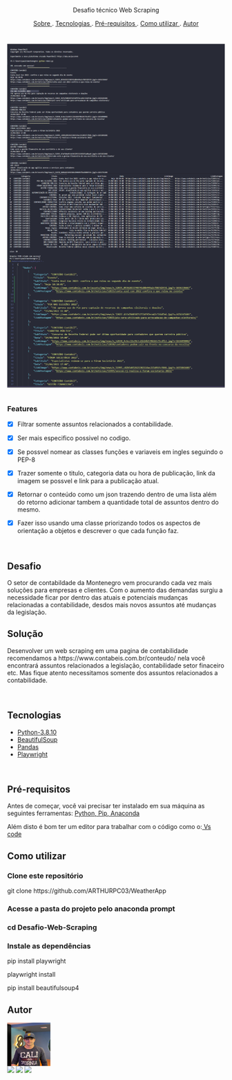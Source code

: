 <p align="center"> Desafio técnico Web Scraping </p>

<p align="center"> 
    <a href="#sobre" >Sobre </a> .
    <a href="#tecnologias" > Tecnologias </a> .
    <a href="#pre-requisitos" > Pré-requisitos </a> .
    <a href="#como-utilizar" > Como utilizar </a> .
    <a href="#autor" > Autor</a>
</p>

#

<img align="center" src="https://github.com/Paull20-20/Desafio-Web-Scraping/blob/master/imagens/print1.1.png">
<img align="center" src="https://github.com/Paull20-20/Desafio-Web-Scraping/blob/master/imagens/print2.png">
<img align="center" src="https://github.com/Paull20-20/Desafio-Web-Scraping/blob/master/imagens/print3.png">

#

### Features

- [x] Filtrar somente assuntos relacionados a contabilidade.
- [x] Ser mais especifico possivel no codigo.
- [x] Se possvel nomear as classes funções e variaveis em ingles seguindo o PEP-8
- [x] Trazer somente o titulo, categoria data ou hora de publicação, link da imagem se possvel e link para a publicação atual.
- [x] Retornar o conteúdo como um json trazendo dentro de uma lista além do retorno adicionar tambem a quantidade total de assuntos dentro do mesmo.
- [x] Fazer isso usando uma classe priorizando todos os aspectos de orientação a objetos e descrever o que cada função faz.


<br>
<div class="sobre">

<h2>Desafio</h2>

<p>O setor de contabildade da Montenegro vem procurando cada vez mais soluções para empresas e clientes. Com o aumento das demandas surgiu a necessidade ficar por dentro das atuais e potenciais mudanças relacionadas a contabilidade, desdos mais novos assuntos até mudanças da legislação.</p>
<h2>Solução</h2>

<p>Desenvolver um web scraping em uma pagina de contabilidade recomendamos a https://www.contabeis.com.br/conteudo/ nela você encontrará assuntos relacionados a legislação, contabilidade setor finaceiro etc. Mas fique atento necessitamos somente dos assuntos relacionados a contabilidade.</p>

</div>

<br>
<div class="tecnologias">

<h2>Tecnologias</h2>

<ul>

<li><a href="https://www.python.org/downloads/release/python-3810/">Python-3.8.10</a></li>
<li><a href="https://www.crummy.com/software/BeautifulSoup/bs4/doc/">BeautifulSoup</a></li>
<li><a href="https://pandas.pydata.org/">Pandas</a></li>
<li><a href="https://playwright.dev/python/docs/intro">Playwright</a></li>

</ul>


</div>

<br>
<div class="pre-requisitos">

<h2>Pré-requisitos</h2>

<p>Antes de começar, você vai precisar ter instalado em sua máquina as seguintes ferramentas: <a href="https://www.python.org/">Python</a><a href="https://pypi.org/project/pip/">, Pip</a><a href="https://www.anaconda.com/">, Anaconda</a></p>
<p>Além disto é bom ter um editor para trabalhar com o código como o:<a href="https://code.visualstudio.com/"> Vs code</a></p>


</div>

<div class="como-utilizar">

<h2>Como utilizar</h2>

<h3>Clone este repositório</h3>
<p>git clone https://github.com/ARTHURPC03/WeatherApp</p>

<h3>Acesse a pasta do projeto pelo anaconda prompt<h3>
<p>cd Desafio-Web-Scraping</p>

<h3>Instale as dependências</h3>
<p>pip install playwright </p>
<p>playwright install</p>
<p>pip install beautifulsoup4</p>


</div>


<div class="autor">

<h2>Autor</h2>

<img align="center" height="100" width="100" style="max-width: 100%;" src="https://github.com/Paull20-20/Desafio-Web-Scraping/blob/master/imagens/ft.jpeg">
<br/>
<a href="https://www.instagram.com/thiagolopes22_/" target="_blank"><img src="https://img.shields.io/badge/-Instagram-%23E4405F?style=for-the-badge&logo=instagram&logoColor=white" target="_blank"></a> <a href = "mailto:paulloholiveira77@gmail.com"><img src="https://img.shields.io/badge/-Gmail-%23333?style=for-the-badge&logo=gmail&logoColor=white" target="_blank"></a> <a href="https://www.linkedin.com/in/tiago-oliveira-49a2a6205/" target="_blank"><img src="https://img.shields.io/badge/-LinkedIn-%230077B5?style=for-the-badge&logo=linkedin&logoColor=white" target="_blank"></a>


</div>












